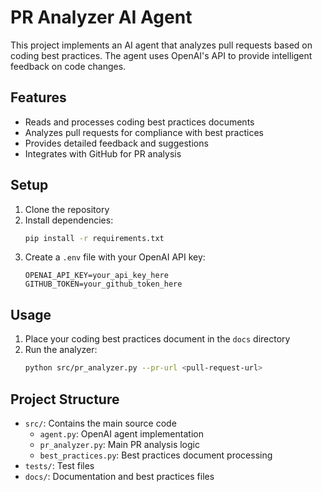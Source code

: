 # PR Analyzer AI Agent

This project implements an AI agent that analyzes pull requests based on coding best practices. The agent uses OpenAI's API to provide intelligent feedback on code changes.

## Features

- Reads and processes coding best practices documents
- Analyzes pull requests for compliance with best practices
- Provides detailed feedback and suggestions
- Integrates with GitHub for PR analysis

## Setup

1. Clone the repository
2. Install dependencies:
   ```bash
   pip install -r requirements.txt
   ```
3. Create a `.env` file with your OpenAI API key:
   ```
   OPENAI_API_KEY=your_api_key_here
   GITHUB_TOKEN=your_github_token_here
   ```

## Usage

1. Place your coding best practices document in the `docs` directory
2. Run the analyzer:
   ```bash
   python src/pr_analyzer.py --pr-url <pull-request-url>
   ```

## Project Structure

- `src/`: Contains the main source code
  - `agent.py`: OpenAI agent implementation
  - `pr_analyzer.py`: Main PR analysis logic
  - `best_practices.py`: Best practices document processing
- `tests/`: Test files
- `docs/`: Documentation and best practices files
